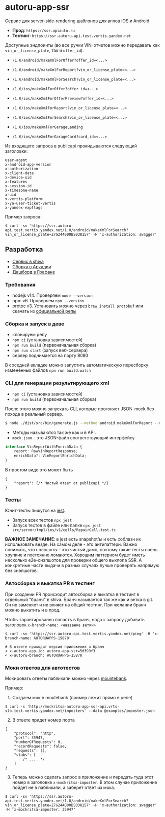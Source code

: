 # autoru-app-ssr

Сервис для server-side-rendering шаблонов для аппов iOS и Android

* **Прод**: `https://ssr.apiauto.ru`
* **Тестинг**: `https://ssr.autoru-api.test.vertis.yandex.net`

Доступные эндпоинты (во все ручки VIN-отчетов можно передавать как `vin_or_license_plate`, так и `offer_id`):
* `/1.0/android/makeXmlForOffer?offer_id=<...>`
* `/1.0/android/makeXmlForReport?vin_or_license_plate=<...>`
* `/1.0/android/makeXmlForSearch?vin_or_license_plate=<...>`

* `/1.0/ios/makeXmlForOffer?offer_id=<...>`
* `/1.0/ios/makeXmlForOfferPreview?offer_id=<...>`
* `/1.0/ios/makeXmlForReport?vin_or_license_plate=<...>`
* `/1.0/ios/makeXmlForSearch?vin_or_license_plate=<...>`

* `/1.0/ios/makeXmlForGarageLanding`
* `/1.0/ios/makeXmlForGarageCard?card_id=<...>`


Из входящего запроса в publicapi прокидываются следующий заголовки:
```
user-agent
x-android-app-version
x-authorization
x-client-date
x-device-uid
x-features
x-session-id
x-timezone-name
x-uid
x-vertis-platform
x-ya-user-ticket-vertis
x-yandex-expflags
```

Пример запроса:
```shell
$ curl -sv 'https://ssr.autoru-api.test.vertis.yandex.net/1.0/android/makeXmlForSearch?vin_or_license_plate=Z7G244000BS038157' -H 'x-authorization: swagger'
```

## Разработка

* [Сервис в shiva](https://admin.vertis.yandex-team.ru/services/autoru-app-ssr)
* [Сборка в Аркадии](https://a.yandex-team.ru/projects/autoru/ci/releases/timeline?dir=classifieds%2Fautoru-app-ssr&id=autoru-app-ssr)
* [Дашборд в Графане](https://grafana.vertis.yandex-team.ru/d/PuyL1eCMk/ssr-apiauto-ru)

### Требования

* nodejs v14. Проверяем `node --version`
* npm v6. Проверяем `npm --version`
* protoc v3. Установить можно через `brew install protobuf` или скачать из [официальной репы](https://github.com/protocolbuffers/protobuf)

### Сборка и запуск в деве

* клонируем репу
* `npm ci` (установка зависимостей)
* `npm run build` (первоначальная сборка)
* `npm run start` (запуск веб-сервера)
* сервер поднимается на порту 8080

В соседней вкладке можно запустить автоматическую пересборку изменённых файлов `npm run build:watch`

### CLI для генерации результирующего xml

* `npm ci` (установка зависимостей)
* `npm run build` (первоначальная сборка)

После этого можно запускать CLI, которые прогоняет JSON-mock без похода в реальный сервер.
```sh
$ node ./dist/src/bin/generate.js --method android.makeXmlForReport --mock mock.json
```

* Методы называются так же как и в API.
* `mock.json` - это JSON-файл соответствующий интерфейсу
```typescript
interface VinReportWithEnrichData {
    report: RawVinReportResponse;
    enrichData?: VinReportEnrichData;
}
```
В простом виде это может быть
```json5
{
    "report": {/* Чистый ответ от publicapi */}
}
```

### Тесты

Юнит-тесты пишутся на [jest](https://jestjs.io).

* Запуск всех тестов `npx jest`
* Запуск тестов в файле или папке `npx jest src/server/tmpl/ios/v1/cells/RepairCell.test.ts`

**ВАЖНОЕ ЗАМЕЧАНИЕ**: в jest есть snapshot'ы и есть соблазн их использовать везде.
На самом деле - это антипаттерн.
Важно понимать, что снэпшоты - это чистый дамп, поэтому такие тесты очень хрупкие и постоянно ломаются.
Хорошим паттерном будет иметь несколько e2e-снэпшотов для проверки общего выхлопа SSR.
А конкретные части выдачи в разных случаях лучше проверять напрямую без снэпшотов.

### Автосборка и выкатка PR в тестинг

При создании PR происходит автосборка и выкатка в тестинг в отдельный "бранч" в shiva.
Бранч называется так же как и ветка в git.
Он не заменяет и не влияет на общий тестинг.
При желании бранч можно выкатить и в прод.

Чтобы гарантированно попасть в бранч, надо к запросу добавить заголовок `x-branch-name: <название ветки>`
```
$ curl -sv 'https://ssr.autoru-api.test.vertis.yandex.net/ping' -H 'x-branch-name: AUTORUAPPS-15870'

# В ответе приходит версия приложения и бранч
< x-autoru-app-id: autoru-app-ssr=5d390f3
< x-autoru-branch: AUTORUAPPS-15870
```

### Моки ответов для автотестов

Мокировать ответы пабликапи можно через [mountebank](http://mockritsa-autoru-app-ssr-api.vrts-slb.test.vertis.yandex.net/).

Пример:
1. Создаем мок в moutebank (пример лежит прямо в репе)
```shell
$ curl -s 'http://mockritsa-autoru-app-ssr-api.vrts-slb.test.vertis.yandex.net/imposters' --data @examples/imposter.json
```
2. В ответе придет номер порта
```json5
{
    "protocol": "http",
    "port": 35947,
    "numberOfRequests": 0,
    "recordRequests": false,
    "requests": [],
    "stubs": [
        /* .... */
    ]
}
```
3. Теперь можно сделать запрос в приложение и передать туда этот номер в заголовке `x-mockritsa-imposter`. В этом случае приложение пойдет не в пабликапи, а заберет ответ из мока.
```shell
$ curl -sv 'https://ssr.autoru-api.test.vertis.yandex.net/1.0/android/makeXmlForSearch?vin_or_license_plate=Z7G244000BS038157' -H 'x-authorization: swagger' -H 'x-mockritsa-imposter: 35947'
```
